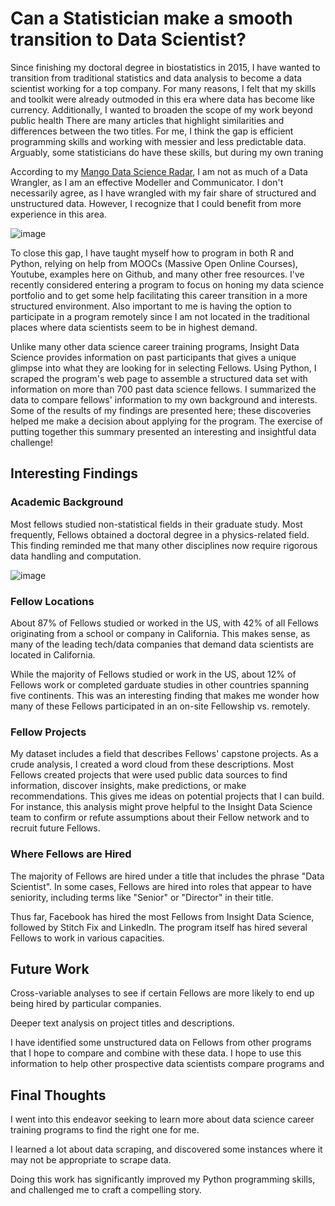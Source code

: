 
# Can a Statistician make a smooth transition to Data Scientist?
Since finishing my doctoral degree in biostatistics in 2015, I have wanted to transition from traditional statistics and data analysis to become a data scientist working for a top company. For many reasons, I felt that my skills and toolkit were already outmoded in this era where data has become like currency. Additionally, I wanted to broaden the scope of my work beyond public health There are many articles that highlight similarities and differences between the two titles. For me, I think the gap is efficient programming skills and working with messier and less predictable data. Arguably, some statisticians do have these skills, but during my own traning

According to my [Mango Data Science Radar](https://www.mango-solutions.com/radar/), I am not as much of a Data Wrangler, as I am an effective Modeller and Communicator. I don't necessarily agree, as I have wrangled with my fair share of structured and unstructured data. However, I recognize that I could benefit from more experience in this area. 

![image](https://user-images.githubusercontent.com/7207786/34636950-df82b484-f279-11e7-846f-e916828a5981.png)

To close this gap, I have taught myself how to program in both R and Python, relying on help from MOOCs (Massive Open Online Courses), Youtube, examples here on Github, and many other free resources. I've recently considered entering a program to focus on honing my data science portfolio and to get some help facilitating this career transition in a more structured environment. Also important to me is having the option to participate in a program remotely since I am not located in the traditional places where data scientists seem to be in highest demand. 

Unlike many other data science career training programs, Insight Data Science provides information on past participants that gives a unique glimpse into what they are looking for in selecting Fellows. Using Python, I scraped the program's web page to assemble a structured data set with information on more than 700 past data science fellows. I summarized the data to compare fellows' information to my own background and interests. Some of the results of my findings are presented here; these discoveries helped me make a decision about applying for the program. The exercise of putting together this summary presented an interesting and insightful data challenge!

## Interesting Findings
### Academic Background
Most fellows studied non-statistical fields in their graduate study. Most frequently, Fellows obtained a doctoral degree in a physics-related field. This finding reminded me that many other disciplines now require rigorous data handling and computation. 

![image](https://user-images.githubusercontent.com/7207786/34637116-a04f3212-f27c-11e7-95fe-beb08e82b63a.png)

### Fellow Locations
About 87% of Fellows studied or worked in the US, with 42% of all Fellows originating from a school or company in California. This makes sense, as many of the leading tech/data companies that demand data scientists are located in California. 

While the majority of Fellows studied or work in the US, about 12% of Fellows work or completed garduate studies in other countries spanning five continents. This was an interesting finding that makes me wonder how many of these Fellows participated in an on-site Fellowship vs. remotely. 

### Fellow Projects

My dataset includes a field that describes Fellows' capstone projects. As a crude analysis, I created a word cloud from these descriptions. Most Fellows created projects that were used public data sources to find information, discover insights, make predictions, or make recommendations. This gives me ideas on potential projects that I can build. For instance, this analysis might prove helpful to the Insight Data Science team to confirm or refute assumptions about their Fellow network and to recruit future Fellows. 



### Where Fellows are Hired
The majority of Fellows are hired under a title that includes the phrase "Data Scientist". In some cases, Fellows are hired into roles that appear to have seniority, including terms like "Senior" or "Director" in their title.

Thus far, Facebook has hired the most Fellows from Insight Data Science, followed by Stitch Fix and LinkedIn. The program itself has hired several Fellows to work in various capacities. 

## Future Work
Cross-variable analyses to see if certain Fellows are more likely to end up being hired by particular companies. 

Deeper text analysis on project titles and descriptions. 

I have identified some unstructured data on Fellows from other programs that I hope to compare and combine with these data. I hope to use this information to help other prospective data scientists compare programs and 

## Final Thoughts
I went into this endeavor seeking to learn more about data science career training programs to find the right one for me. 

I learned a lot about data scraping, and discovered some instances where it may not be appropriate to scrape data. 

Doing this work has significantly improved my Python programming skills, and challenged me to craft a compelling story. 
